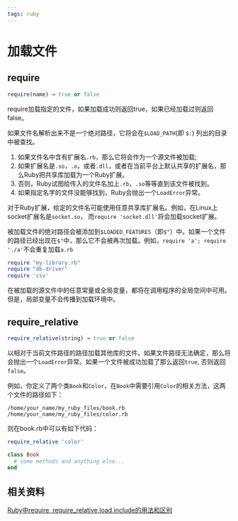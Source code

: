 ```yaml
---
tags: ruby
---
```


# 加载文件

## require

```ruby
require(name) → true or false
```

require加载指定的文件，如果加载成功则返回true，如果已经加载过则返回 false。

如果文件名解析出来不是一个绝对路径，它将会在`$LOAD_PATH`(即 `$:`) 列出的目录中被查找。

1. 如果文件名中含有扩展名`.rb`，那么它将会作为一个源文件被加载; 
2. 如果扩展名是`.so`，`.o`，或者`.dll`，或者在当前平台上默认共享的扩展名，那么Ruby把共享库加载为一个Ruby扩展。 
3. 否则，Ruby试图给传入的文件名加上`.rb`，`.so`等等直到该文件被找到。 
4. 如果指定名字的文件没能够找到，Ruby会抛出一个`LoadError`异常。

对于Ruby扩展，给定的文件名可能使用任意共享库扩展名。例如，在Linux上socket扩展名是`socket.so`， 而`require 'socket.dll'`将会加载socket扩展。

被加载文件的绝对路径会被添加到`$LOADED_FEATURES`（即`$"`）中。如果一个文件的路径已经出现在`$"`中，那么它不会被再次加载。例如，`require 'a'; require './a'`不会重复加载`a.rb`

```ruby
require "my-library.rb"
require "db-driver"
require 'csv'
```

在被加载的源文件中的任意常量或全局变量，都将在调用程序的全局空间中可用。 
但是，局部变量不会传播到加载环境中。

## require_relative

```ruby
require_relative(string) → true or false
```

以相对于当前文件路径的路径加载其他库的文件。如果文件路径无法确定，那么将会抛出一个`LoadError`异常。如果一个文件被成功加载了那么返回`true`, 否则返回`false`。

例如，你定义了两个类`Book`和`Color`，在`Book`中需要引用`Color`的相关方法，这两个文件的路径如下：

```
/home/your_name/my_ruby_files/book.rb 
/home/your_name/my_ruby_files/color.rb
```

则在book.rb中可以有如下代码：

```ruby
require_relative 'color'

class Book
  # some methods and anything else...
end
```

## 相关资料

[Ruby中require, require_relative,load,include的用法和区别](http://events.jianshu.io/p/9f2d5a0277b0)


